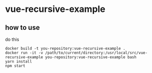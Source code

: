 # vue-recursive-example

## how to use
do this

```shell
docker build -t you-repository:vue-recursive-example .
docker run -it -v /path/to/current/directory:/usr/local/src/vue-recursive-example you-repository:vue-recursive-example bash
yarn install
npm start
```


